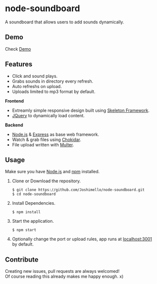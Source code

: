 # node-soundboard
A soundboard that allows users to add sounds dynamically.

## Demo
Check [Demo](https://joshimello.github.io/node-soundboard/)

## Features
- Click and sound plays.
- Grabs sounds in directory every refresh.
- Auto refreshs on upload.
- Uploads limited to mp3 format by default.

**Frontend**
- Extreamly simple responsive design built using [Skeleton Framework](https://github.com/skeleton-framework/skeleton-framework).
- [JQuery](https://github.com/jquery/jquery) to dynamically load content.

**Backend**
- [Node.js](https://github.com/nodejs/node) & [Express](https://github.com/expressjs/express) as base web framework.
- Watch & grab files using [Chokidar](https://github.com/paulmillr/chokidar).
- File upload written with [Multer](https://github.com/expressjs/multer).

## Usage
Make sure you have [Node.js](https://nodejs.org/en/) and [npm](https://www.npmjs.com) installed.

1. Clone or Download the repository.

	```
	$ git clone https://github.com/Joshimello/node-soundboard.git
	$ cd node-soundboard
	```
2. Install Dependencies.

	```
	$ npm install
	```
3. Start the application.

	```
	$ npm start
	```
4. Optionally change the port or upload rules, app runs at [localhost:3001](localhost:3001) by default.

## Contribute
Creating new issues, pull requests are always welcomed!  
Of course reading this already makes me happy enough. x)